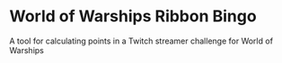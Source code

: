 # World of Warships Ribbon Bingo

A tool for calculating points in a Twitch streamer challenge for World of Warships
